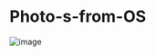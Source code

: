 # Photo-s-from-OS

![image](https://github.com/JacopoScrtacher/Photo-s-from-OS/assets/92588416/a75206f1-4843-457d-a823-ed3e768ee7ec)
